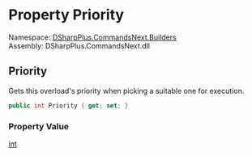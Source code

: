# Property Priority

Namespace: [DSharpPlus.CommandsNext.Builders](DSharpPlus.CommandsNext.Builders.md)  
Assembly: DSharpPlus.CommandsNext.dll

## <a id="DSharpPlus_CommandsNext_Builders_CommandOverloadBuilder_Priority"></a>Priority

Gets this overload's priority when picking a suitable one for execution.

```csharp
public int Priority { get; set; }
```

### Property Value

[int](https://learn.microsoft.com/dotnet/api/system.int32)

